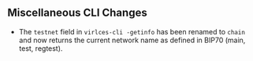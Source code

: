 Miscellaneous CLI Changes
-------------------------
- The `testnet` field in `virlces-cli -getinfo` has been renamed to `chain` and now returns the current network name as defined in BIP70 (main, test, regtest).